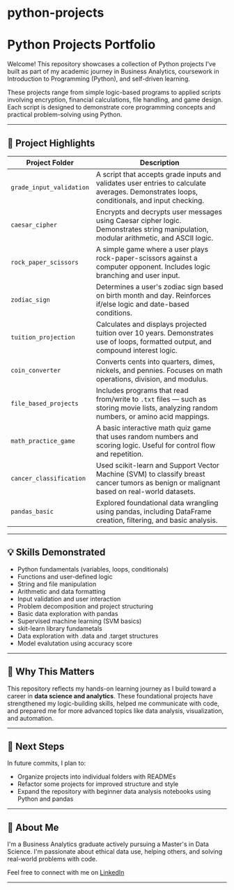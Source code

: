 # python-projects
# Python Projects Portfolio

Welcome! This repository showcases a collection of Python projects I’ve built as part of my academic journey in Business Analytics, coursework in Introduction to Programming (Python), and self-driven learning.

These projects range from simple logic-based programs to applied scripts involving encryption, financial calculations, file handling, and game design. Each script is designed to demonstrate core programming concepts and practical problem-solving using Python.

---

## 📁 Project Highlights

| Project Folder                | Description |
|------------------------------|-------------|
| `grade_input_validation`     | A script that accepts grade inputs and validates user entries to calculate averages. Demonstrates loops, conditionals, and input checking. |
| `caesar_cipher`              | Encrypts and decrypts user messages using Caesar cipher logic. Demonstrates string manipulation, modular arithmetic, and ASCII logic. |
| `rock_paper_scissors`        | A simple game where a user plays rock-paper-scissors against a computer opponent. Includes logic branching and user input. |
| `zodiac_sign`                | Determines a user's zodiac sign based on birth month and day. Reinforces if/else logic and date-based conditions. |
| `tuition_projection`         | Calculates and displays projected tuition over 10 years. Demonstrates use of loops, formatted output, and compound interest logic. |
| `coin_converter`             | Converts cents into quarters, dimes, nickels, and pennies. Focuses on math operations, division, and modulus. |
| `file_based_projects`        | Includes programs that read from/write to `.txt` files — such as storing movie lists, analyzing random numbers, or amino acid mappings. |
| `math_practice_game`         | A basic interactive math quiz game that uses random numbers and scoring logic. Useful for control flow and repetition. |
| `cancer_classification`      | Used scikit-learn and  Support Vector Machine (SVM) to classify breast cancer tumors as benign or malignant based on real-world datasets.|
| `pandas_basic`               | Explored foundational data wrangling using pandas, including DataFrame creation, filtering, and basic analysis.|
---

## 💡 Skills Demonstrated

- Python fundamentals (variables, loops, conditionals)
- Functions and user-defined logic
- String and file manipulation
- Arithmetic and data formatting
- Input validation and user interaction
- Problem decomposition and project structuring
- Basic data exploration with pandas
- Supervised machine learning (SVM basics)
- skit-learn library fundametals
- Data exploration with .data and .target structures
- Model evalutation using accuracy score
---

## 🧠 Why This Matters

This repository reflects my hands-on learning journey as I build toward a career in **data science and analytics**. These foundational projects have strengthened my logic-building skills, helped me communicate with code, and prepared me for more advanced topics like data analysis, visualization, and automation.

---

## 🚀 Next Steps

In future commits, I plan to:
- Organize projects into individual folders with READMEs
- Refactor some projects for improved structure and style
- Expand the repository with beginner data analysis notebooks using Python and pandas

---

## 🧩 About Me

I'm a Business Analytics graduate actively pursuing a Master's in Data Science. I'm passionate about ethical data use, helping others, and solving real-world problems with code.

Feel free to connect with me on [LinkedIn](www.linkedin.com/in/irvingfrausto)

---
